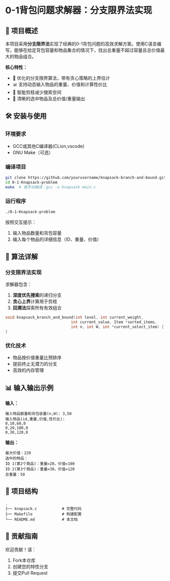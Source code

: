 # 0-1背包问题求解器：分支限界法实现

## 📌 项目概述

本项目采用**分支限界法**实现了经典的0-1背包问题的高效求解方案。使用C语言编写，能够在给定背包容量和物品集合的情况下，找出总重量不超过容量且总价值最大的物品组合。

**核心特性：**
- 🚀 优化的分支限界算法，带有贪心策略的上界估计
- 📊 支持动态输入物品的重量、价值和计算性价比
- 🧠 智能剪枝减少搜索空间
- 📝 清晰的选中物品及总价值/重量输出

## 🛠 安装与使用

### 环境要求
- GCC或其他C编译器(CLion,vscode)
- GNU Make（可选）

### 编译项目
```bash
git clone https://github.com/yourusername/knapsack-branch-and-bound.git
cd 0-1-Knapsack-problem
make  # 或手动编译：gcc -o knapsack main.c
```

### 运行程序
```bash
./0-1-Knapsack-problem
```
按照交互提示：
1. 输入物品数量和背包容量
2. 输入每个物品的详细信息（ID、重量、价值）

## 🧮 算法详解

### 分支限界法实现
求解器包含：
1. **深度优先搜索**的递归分支
2. **贪心上界**计算用于剪枝
3. **回溯法**探索所有有效组合

```c
void knapsack_branch_and_bound(int level, int current_weight, 
                             int current_value, Item *sorted_items,
                             int n, int W, int *current_select_item) {
}
```

### 优化技术
- 物品按价值重量比预排序
- 提前终止无潜力的分支
- 高效的内存管理

## 📊 输入输出示例

**输入：**
```
输入物品数量和背包容量(n,W): 3,50
输入物品(id,重量,价值,性价比):
0,10,60,0
0,20,100,0
0,30,120,0
```

**输出：**
```
最大价值：220
选中的物品：
ID 1(第2个商品)：重量=20，价值=100
ID 2(第3个商品)：重量=30，价值=120
总重量：50
```

## 📂 项目结构

```
.
├── knapsack.c           # 完整代码
├── Makefile             # 构建配置
└── README.md            # 本文档
```

## 🤝 贡献指南

欢迎贡献！请：
1. Fork本仓库
2. 创建您的特性分支
3. 提交Pull Request
